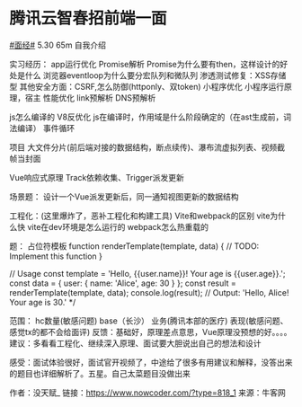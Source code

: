 # 腾讯云智春招前端一面

[#面经#]()
5.30
65m
自我介绍

实习经历：
app运行优化
Promise解析
Promise为什么要有then，这样设计的好处是什么
浏览器eventloop为什么要分宏队列和微队列
渗透测试修复：XSS存储型
其他安全方面：CSRF,怎么防御(httponly、双token)
小程序优化
小程序运行原理，宿主
性能优化
link预解析
DNS预解析

js怎么编译的
V8反优化
js在编译时，作用域是什么阶段确定的（在ast生成前，词法编译）
事件循环

项目
大文件分片(前后端对接的数据结构，断点续传)、瀑布流虚拟列表、视频截帧当封面

Vue响应式原理
Track依赖收集、Trigger派发更新

场景题：
设计一个Vue派发更新后，同一通知视图更新的数据结构

工程化：(这里爆炸了，恶补工程化和构建工具)
Vite和webpack的区别
vite为什么快
vite在dev环境是怎么运行的
webpack怎么热重载的

题：
占位符模板
function renderTemplate(template, data) {
  // TODO: Implement this function
}

// Usage
const template = 'Hello, {{user.name}}! Your age is {{user.age}}.';
const data = { user: { name: 'Alice', age: 30 } };
const result = renderTemplate(template, data);
console.log(result); // Output: 'Hello, Alice! Your age is 30.'
 */

范围：
hc数量(敏感问题)
base（长沙）
业务(腾讯本部的医疗)
表现(敏感问题、感觉tx的都不会给面评)
反馈：基础好，原理差点意思，Vue原理没预想的好。。。。
建议：多看看工程化、继续深入原理、面试要大胆说出自己的想法和设计

感受：面试体验很好，面试官开视频了，中途给了很多有用建议和解释，没答出来的题目也详细解析了。五星。自己太菜题目没做出来



作者：没天赋_
链接：https://www.nowcoder.com/?type=818_1
来源：牛客网